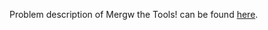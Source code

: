 Problem description of Mergw the Tools! can be found [here](https://www.hackerrank.com/challenges/merge-the-tools/problem).
